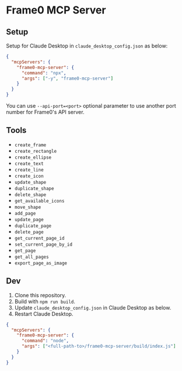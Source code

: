 # Frame0 MCP Server

## Setup

Setup for Claude Desktop in `claude_desktop_config.json` as below:

```json
{
  "mcpServers": {
    "frame0-mcp-server": {
      "command": "npx",
      "args": ["-y", "frame0-mcp-server"]
    }
  }
}
```

You can use `--api-port=<port>` optional parameter to use another port number for Frame0's API server.

## Tools

- `create_frame`
- `create_rectangle`
- `create_ellipse`
- `create_text`
- `create_line`
- `create_icon`
- `update_shape`
- `duplicate_shape`
- `delete_shape`
- `get_available_icons`
- `move_shape`
- `add_page`
- `update_page`
- `duplicate_page`
- `delete_page`
- `get_current_page_id`
- `set_current_page_by_id`
- `get_page`
- `get_all_pages`
- `export_page_as_image`

## Dev

1. Clone this repository.
2. Build with `npm run build`.
3. Update `claude_desktop_config.json` in Claude Desktop as below.
4. Restart Claude Desktop.

```json
{
  "mcpServers": {
    "frame0-mcp-server": {
      "command": "node",
      "args": ["<full-path-to>/frame0-mcp-server/build/index.js"]
    }
  }
}
```
